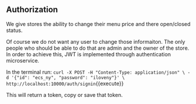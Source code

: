 ## Authorization

We give stores the ability to change their menu price and there open/closed status.

Of course we do not want any user to change those informaiton.
The only people who should be able to do that are admin and the owner of the store.
In order to achieve this, JWT is implemented through authentication microservice.

In the terminal run:
`
    curl -X POST -H "Content-Type: application/json" \
    -d '{"id": "ecs_ny", "password": "iloveny"}' \
    http://localhost:10000/auth/signin
`{{execute}}

This will return a token, copy or save that token.